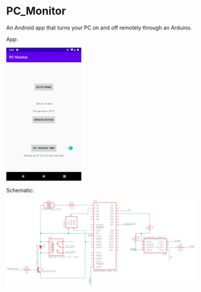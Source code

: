 # PC_Monitor
 An Android app that turns your PC on and off remotely through an Arduino.

App:
  <p>
     <img src="https://github.com/chungnat/PC_Monitor/blob/master/Details/AndroidApp.png" alt="App View" width="200"/>
  </p>
Schematic:
  <p>
     <img src="https://github.com/chungnat/PC_Monitor/blob/master/Details/Schematic.png" alt="schematic"/>
  </p>

